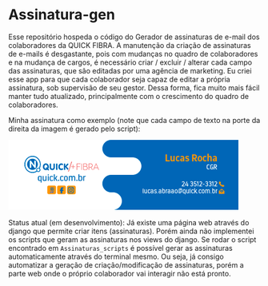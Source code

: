 # Assinatura-gen
Esse repositório hospeda o código do Gerador de assinaturas de e-mail dos colaboradores da QUICK FIBRA. A manutenção da criação de assinaturas de e-mails é desgastante, pois com mudanças no quadro de colaboradores e na mudança de cargos, é necessário criar / excluir / alterar cada campo das assinaturas, que são editadas por uma agência de marketing. Eu criei esse app para que cada colaborador seja capaz de editar a própria assinatura, sob supervisão de seu gestor. Dessa forma, fica muito mais fácil manter tudo atualizado, principalmente com o crescimento do quadro de colaboradores.

Minha assinatura como exemplo (note que cada campo de texto na porte da direita da imagem é gerado pelo script):

![Minha assinatura como exemplo](assinaturas_ex/lucasrochaabraao.png)

Status atual (em desenvolvimento):
Já existe uma página web através do django que permite criar itens (assinaturas). Porém ainda não implementei os scripts que geram as assinaturas nos views do django. Se rodar o script encontrado em `Assinaturas_scripts` é possível gerar as assinaturas automaticamente através do terminal mesmo. Ou seja, já consigo automatizar a geração de criação/modificação de assinaturas, porém a parte web onde o próprio colaborador vai interagir não está pronto.
